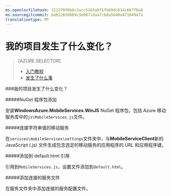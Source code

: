 ```yaml
---
ms.openlocfilehash: 321279f6b8c2acc5103a8f1fb69dc634c667f8a8
ms.sourcegitcommit: bab1265d669c3e6871daa7cb8a5640a47104947a
translationtype: MT
---
```

<properties 
    pageTitle="" 
    description="描述 Visual Studio 中的 Azure 移动服务项目出了什么问题" 
    services="mobile-services" 
    documentationCenter="" 
    authors="patshea123" 
    manager="douge" 
    editor=""/>

<tags 
    ms.service="mobile-services" 
    ms.workload="mobile" 
    ms.tgt_pltfrm="NA" 
    ms.devlang="JavaScript" 
    ms.topic="article" 
    ms.date="07/02/2015" 
    ms.author="patshea"/>

# 我的项目发生了什么变化？

> [AZURE.SELECTOR]
> - [入门教程](vs-mobile-services-javascript-getting-started.md)
> - [发生了什么事](vs-mobile-services-javascript-what-happened.md)

###我的项目发生了什么变化？

#####NuGet 程序包添加

安装**WindowsAzure.MobileServices.WinJS** NuGet 程序包，包括 Azure 移动服务库中的`js\MobileServices.js`文件。
  
#####连接字符串值的移动服务 

在`services\mobileServices\settings`文件夹中，与**MobileServiceClient**新的 JavaScript (.js) 文件生成包含选定的移动服务的应用程序的 URL 和应用程序键。  


#####添加到 default.html 引用

引用到`MobileServices.js`，设置文件添加到`default.html`。  


#####添加连接的服务文件

在服务文件夹中添加连接的服务配置文件。



 
